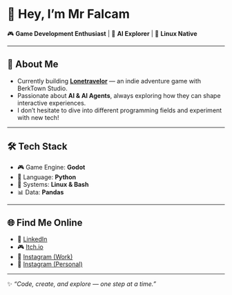 # 👋 Hey, I’m Mr Falcam  

🎮 **Game Development Enthusiast** | 🧠 **AI Explorer** | 🐧 **Linux Native**  

---

## 🚀 About Me  
- Currently building **[Lonetravelor](https://berktown-studio.itch.io/lonetravelor)** — an indie adventure game with BerkTown Studio.  
- Passionate about **AI & AI Agents**, always exploring how they can shape interactive experiences.  
- I don’t hesitate to dive into different programming fields and experiment with new tech!  

---

## 🛠️ Tech Stack  
- 🎮 Game Engine: **Godot**  
- 🐍 Language: **Python**  
- 🐧 Systems: **Linux & Bash**  
- 📊 Data: **Pandas**  

---

## 🌐 Find Me Online  
- 💼 [LinkedIn](https://www.linkedin.com/in/debanjanpahari)  
- 🎮 [Itch.io](https://berktown-studio.itch.io/)  
- 🎨 [Instagram (Work)](https://www.instagram.com/berkarts21)  
- 👤 [Instagram (Personal)](https://www.instagram.com/berkarts21)  

---

✨ *“Code, create, and explore — one step at a time.”*  
